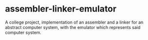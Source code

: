 # assembler-linker-emulator
A college project, implementation of an assembler and a linker for an abstract computer system, with the emulator which represents said computer system.
